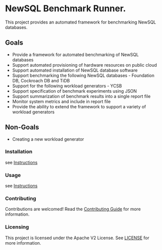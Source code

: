 # NewSQL Benchmark Runner.

This project provides an automated framework for benchmarking NewSQL databases.

## Goals

- Provide a framework for automated benchmarking of NewSQL databases
- Support automated provisioning of hardware resources on public cloud
- Support automated installation of NewSQL database software
- Support benchmarking the following NewSQL databases - Foundation DB, Cockroach DB and TiDB
- Support for the following workload generators - YCSB
- Support specification of benchmark experiments using JSON
- Support summarization of benchmark results into a single report file
- Monitor system metrics and include in report file
- Provide the ability to extend the framework to support a variety of workload generators


## Non-Goals

- Creating a new workload generator

### Installation

see [Instructions](INSTRUCTIONS.md)

### Usage

see [Instructions](INSTRUCTIONS.md)

### Contributing

Contributions are welcomed! Read the [Contributing Guide](./.github/CONTRIBUTING.md) for more information.

### Licensing

This project is licensed under the Apache V2 License. See [LICENSE](LICENSE) for more information.
